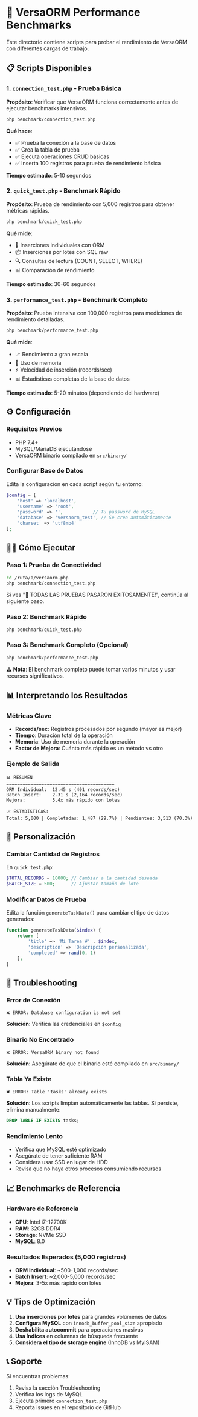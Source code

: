 # 🚀 VersaORM Performance Benchmarks

Este directorio contiene scripts para probar el rendimiento de VersaORM con diferentes cargas de trabajo.

## 📋 Scripts Disponibles

### 1. `connection_test.php` - Prueba Básica
**Propósito**: Verificar que VersaORM funciona correctamente antes de ejecutar benchmarks intensivos.

```bash
php benchmark/connection_test.php
```

**Qué hace**:
- ✅ Prueba la conexión a la base de datos
- ✅ Crea la tabla de prueba
- ✅ Ejecuta operaciones CRUD básicas
- ✅ Inserta 100 registros para prueba de rendimiento básica

**Tiempo estimado**: 5-10 segundos

### 2. `quick_test.php` - Benchmark Rápido
**Propósito**: Prueba de rendimiento con 5,000 registros para obtener métricas rápidas.

```bash
php benchmark/quick_test.php
```

**Qué mide**:
- 📝 Inserciones individuales con ORM
- 📦 Inserciones por lotes con SQL raw  
- 🔍 Consultas de lectura (COUNT, SELECT, WHERE)
- 📊 Comparación de rendimiento

**Tiempo estimado**: 30-60 segundos

### 3. `performance_test.php` - Benchmark Completo
**Propósito**: Prueba intensiva con 100,000 registros para mediciones de rendimiento detalladas.

```bash
php benchmark/performance_test.php
```

**Qué mide**:
- 📈 Rendimiento a gran escala
- 💾 Uso de memoria
- ⚡ Velocidad de inserción (records/sec)
- 📊 Estadísticas completas de la base de datos

**Tiempo estimado**: 5-20 minutos (dependiendo del hardware)

## ⚙️ Configuración

### Requisitos Previos
- PHP 7.4+
- MySQL/MariaDB ejecutándose
- VersaORM binario compilado en `src/binary/`

### Configurar Base de Datos

Edita la configuración en cada script según tu entorno:

```php
$config = [
    'host' => 'localhost',
    'username' => 'root',
    'password' => '',           // Tu password de MySQL
    'database' => 'versaorm_test', // Se crea automáticamente
    'charset' => 'utf8mb4'
];
```

## 🏃‍♂️ Cómo Ejecutar

### Paso 1: Prueba de Conectividad
```bash
cd /ruta/a/versaorm-php
php benchmark/connection_test.php
```

Si ves "🎉 TODAS LAS PRUEBAS PASARON EXITOSAMENTE!", continúa al siguiente paso.

### Paso 2: Benchmark Rápido
```bash
php benchmark/quick_test.php
```

### Paso 3: Benchmark Completo (Opcional)
```bash
php benchmark/performance_test.php
```

⚠️ **Nota**: El benchmark completo puede tomar varios minutos y usar recursos significativos.

## 📊 Interpretando los Resultados

### Métricas Clave

- **Records/sec**: Registros procesados por segundo (mayor es mejor)
- **Tiempo**: Duración total de la operación
- **Memoria**: Uso de memoria durante la operación
- **Factor de Mejora**: Cuánto más rápido es un método vs otro

### Ejemplo de Salida

```
📊 RESUMEN
========================================
ORM Individual:  12.45 s (401 records/sec)
Batch Insert:    2.31 s (2,164 records/sec)
Mejora:          5.4x más rápido con lotes

📈 ESTADÍSTICAS:
Total: 5,000 | Completadas: 1,487 (29.7%) | Pendientes: 3,513 (70.3%)
```

## 🔧 Personalización

### Cambiar Cantidad de Registros

En `quick_test.php`:
```php
$TOTAL_RECORDS = 10000; // Cambiar a la cantidad deseada
$BATCH_SIZE = 500;      // Ajustar tamaño de lote
```

### Modificar Datos de Prueba

Edita la función `generateTaskData()` para cambiar el tipo de datos generados:

```php
function generateTaskData($index) {
    return [
        'title' => 'Mi Tarea #' . $index,
        'description' => 'Descripción personalizada',
        'completed' => rand(0, 1)
    ];
}
```

## 🚨 Troubleshooting

### Error de Conexión
```
❌ ERROR: Database configuration is not set
```
**Solución**: Verifica las credenciales en `$config`

### Binario No Encontrado
```
❌ ERROR: VersaORM binary not found
```
**Solución**: Asegúrate de que el binario esté compilado en `src/binary/`

### Tabla Ya Existe
```
❌ ERROR: Table 'tasks' already exists
```
**Solución**: Los scripts limpian automáticamente las tablas. Si persiste, elimina manualmente:
```sql
DROP TABLE IF EXISTS tasks;
```

### Rendimiento Lento
- Verifica que MySQL esté optimizado
- Asegúrate de tener suficiente RAM
- Considera usar SSD en lugar de HDD
- Revisa que no haya otros procesos consumiendo recursos

## 📈 Benchmarks de Referencia

### Hardware de Referencia
- **CPU**: Intel i7-12700K
- **RAM**: 32GB DDR4
- **Storage**: NVMe SSD
- **MySQL**: 8.0

### Resultados Esperados (5,000 registros)
- **ORM Individual**: ~500-1,000 records/sec
- **Batch Insert**: ~2,000-5,000 records/sec  
- **Mejora**: 3-5x más rápido con lotes

## 💡 Tips de Optimización

1. **Usa inserciones por lotes** para grandes volúmenes de datos
2. **Configura MySQL** con `innodb_buffer_pool_size` apropiado
3. **Deshabilita autocommit** para operaciones masivas
4. **Usa índices** en columnas de búsqueda frecuente
5. **Considera el tipo de storage engine** (InnoDB vs MyISAM)

## 📞 Soporte

Si encuentras problemas:
1. Revisa la sección Troubleshooting
2. Verifica los logs de MySQL
3. Ejecuta primero `connection_test.php`
4. Reporta issues en el repositorio de GitHub
